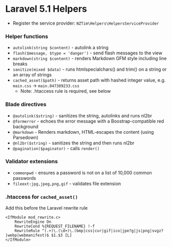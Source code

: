 # Laravel 5.1 Helpers

* Register the service provider: `NZTim\Helpers\HelpersServiceProvider`

### Helper functions
* `autolink(string $content)` - autolink a string
* `flash($message, $type = 'danger')` - send flash messages to the view
* `markdown(string $content)` - renders Markdown GFM style including line breaks
* `sanitize(mixed $data)` - runs htmlspecialchars() and trim() on a string or an array of strings
* `cached_asset($path)` - returns asset path with hashed integer value, e.g. `main.css` -> `main.847389233.css`
  * Note: .htaccess rule is required, see below
  
### Blade directives
* `@autolink($string)` - sanitizes the string, autolinks and runs nl2br
* `@formerror` - echoes the error message with a Boostrap-compatible red background
* `@markdown` - Renders markdown, HTML-escapes the content (using Parsedown)
* `@nl2br($string)` - sanitizes the string and then runs nl2br
* `@pagination($paginator)` - calls `render()`

 ### Validator extensions
 * `commonpwd` - ensures a password is not on a list of 10,000 common passwords
 * `fileext:jpg,jpeg,png,gif` - validates file extension

### .htaccess for `cached_asset()`
Add this before the Laravel rewrite rule
```
<IfModule mod_rewrite.c>
    RewriteEngine On
    RewriteCond %{REQUEST_FILENAME} !-f
    RewriteRule ^(.+)\.(\d+)\.(bmp|css|cur|gif|ico|jpe?g|js|png|svgz?|webp|webmanifest)$ $1.$3 [L]
</IfModule>
```
